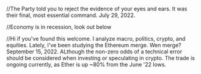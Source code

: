 //The Party told you to reject the evidence of your eyes and ears. It was their final, most essential command. July 29, 2022. 

//Economy is in recession, look out below

//Hi if you've found this welcome. I analyze macro, politics, crypto, and equities. Lately, I've been studying the Ethereum merge. Wen merge? September 15, 2022. ALthough the non-zero odds of a technical error should be considered when investing or speculating in crypto. The trade is ongoing currently, as Ether is up ~80% from the June '22 lows.
